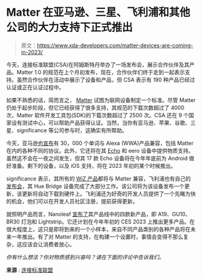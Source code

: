 # Matter 在亚马逊、三星、飞利浦和其他公司的大力支持下正式推出

> 原文：<https://www.xda-developers.com/matter-devices-are-coming-in-2023/>

今天，连接标准联盟(CSA)在阿姆斯特丹举办了一场发布会，展示合作伙伴及其产品。Matter 1.0 的规范在上个月初发布，现在，合作伙伴们终于走到一起表示支持。虽然合作伙伴在活动中展示了设备和产品，但 CSA 表示有 190 种产品已经过认证或正在认证过程中。

如果不熟悉的话，简而言之， [Matter](http://www.xda-developers.com/matter/) 试图为联网设备制定一个标准。尽管 Matter 仍处于起步阶段，但它已经获得了很多支持，其规范的下载次数超过了 4000 次，Matter 软件开发工具包(SDK)的下载次数超过了 2500 次。CSA 还在 9 个国家设有测试中心，可以帮助产品获得认证。当然，当你有亚马逊、苹果、谷歌、三星、significance 等公司参与时，这确实有所帮助。

今天，亚马逊[也宣布](https://developer.amazon.com/en-US/blogs/alexa/device-makers/2022/11/matter-works-with-alexa-introduction-november-2022.html)有 30，000 个单词与 Alexa (WWA)产品兼容，包括 Matter 在内的各种不同的协议。此外，它还将在其 [Echo](https://www.xda-developers.com/best-amazon-echo-devices/) 和 eero 设备中提供物质支持。虽然这不会在一夜之间发生，但其 17 款 Echo 设备将在今年年底前为 Android 做好准备。剩下的设备，以及 iOS 支持，将在 2023 年初的某个时候推出。

significance 表示，其所有的 [WiZ 产品](http://www.signify.com/global/our-company/news/press-releases/2022/20221103-wiz-smart-lighting-platform-first-support-matter-standard)都将与 Matter 兼容，飞利浦也有自己的[发布会](https://www.anrdoezrs.net/links/100122946/type/dlg/sid/UUxdaUeUpU1000277/https://www.philips-hue.com/en-us/explore-hue/works-with/matter)，其 Hue Bridge 设备完成了大部分工作。该公司将为该设备发布一个更新，该更新将自动下载到硬件上。飞利浦还为好奇的开发人员提供了一个先睹为快的机会，他们可以在开发人员社区注册，提前获得更新。

就照明产品而言，Nanoleaf [宣布了](https://press.nanoleaf.me/press_release/nanoleaf-introduces-new-bulbs-lightstrips-to-essentials-line-the-first-ever-matter-compatible-lighting-for-a-unified-smart-home-experience/)其产品线中的四款新产品，即 A19、GU10、BR30 灯泡和 Lightstrip。它还计划在今年年初的 CES 2023 上推出更多产品。在很大程度上，这只是即将到来的一个小样本，来自不同产品类别的各种产品将在未来一年推出。有了对 Matter 的支持，在构建一个设置时，事情会变得不那么复杂，这应该会让消费者放心。

*你有什么想法？你对物质感到兴奋吗？请在下面的评论中告诉我们。*

**来源** : [连接标准联盟](https://csa-iot.org/newsroom/smart-home-innovation-set-to-accelerate-with-matter%EF%BF%BC/)
